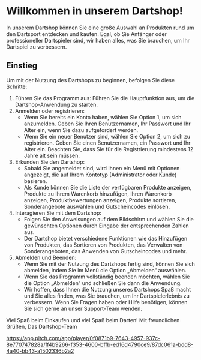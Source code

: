 Willkommen in unserem Dartshop!
========================

In unserem Dartshop können Sie eine große Auswahl an Produkten rund um den Dartsport entdecken und kaufen. Egal, ob Sie
Anfänger oder professioneller Dartspieler sind, wir haben alles, was Sie brauchen, um Ihr Dartspiel zu verbessern.

Einstieg
---------------
Um mit der Nutzung des Dartshops zu beginnen, befolgen Sie diese Schritte:

1. Führen Sie das Programm aus: Führen Sie die Hauptfunktion aus, um die Dartshop-Anwendung zu starten.
2. Anmelden oder registrieren:
    - Wenn Sie bereits ein Konto haben, wählen Sie Option 1, um sich anzumelden. Geben Sie Ihren Benutzernamen, Ihr
      Passwort und Ihr Alter ein, wenn Sie dazu aufgefordert werden.
    - Wenn Sie ein neuer Benutzer sind, wählen Sie Option 2, um sich zu registrieren. Geben Sie einen Benutzernamen, ein
      Passwort und Ihr Alter ein. Beachten Sie, dass Sie für die Registrierung mindestens 12 Jahre alt sein müssen.
3. Erkunden Sie den Dartshop:
    - Sobald Sie angemeldet sind, wird Ihnen ein Menü mit Optionen angezeigt, die auf Ihrem Kontotyp (Administrator oder
      Kunde) basieren.
    - Als Kunde können Sie die Liste der verfügbaren Produkte anzeigen, Produkte zu Ihrem Warenkorb hinzufügen, Ihren
      Warenkorb anzeigen, Produktbewertungen anzeigen, Produkte sortieren, Sonderangebote auswählen und Gutscheincodes
      einlösen.
4. Interagieren Sie mit dem Dartshop:
    - Folgen Sie den Anweisungen auf dem Bildschirm und wählen Sie die gewünschten Optionen durch Eingabe der
      entsprechenden Zahlen aus.
    - Der Dartshop bietet verschiedene Funktionen wie das Hinzufügen von Produkten, das Sortieren von Produkten, das
      Verwalten von Sonderangeboten, das Anwenden von Gutscheincodes und mehr.
5. Abmelden und Beenden:
    - Wenn Sie mit der Nutzung des Dartshops fertig sind, können Sie sich abmelden, indem Sie im Menü die Option
      „Abmelden“ auswählen.
    - Wenn Sie das Programm vollständig beenden möchten, wählen Sie die Option „Abmelden“ und schließen Sie dann die
      Anwendung.
    - Wir hoffen, dass Ihnen die Nutzung unseres Dartshops Spaß macht und Sie alles finden, was Sie brauchen, um Ihr
      Dartspielerlebnis zu verbessern. Wenn Sie Fragen haben oder Hilfe benötigen, können Sie sich gerne an unser
      Support-Team wenden.

Viel Spaß beim Einkaufen und viel Spaß beim Darten!
Mit freundlichen Grüßen,
Das Dartshop-Team

https://app.pitch.com/app/player/0f0871b9-7643-4957-937c-8e770747828a/ff4b9266-f353-4600-bffb-ed16d4790ce9/87dc061a-bdd8-4a40-bb43-a1502336b2a2